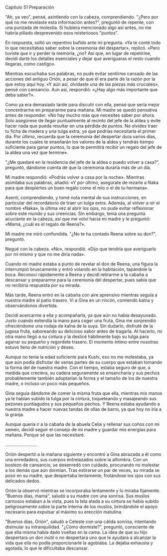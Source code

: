 
Capítulo 51 Preparación

"Ah, ya veo", pensé, asintiendo con la cabeza, comprendiendo. "¿Pero por qué no me revelaste esta información antes?", preguntó de repente, con una punzada de molestia. Si hubiera mencionado algo así antes, no me habría pillado desprevenido esos misteriosos "puntos".

En respuesta, soltó un repentino bufido ante mi pregunta. «Ya te conté todo lo que necesitabas saber sobre la ceremonia del despertar», replicó. «Pero tuviste que ir y perder la memoria, ¿no? Así que, en lugar de repetirme, decidí darte los detalles esenciales y dejar que averiguaras el resto cuando llegaras, como castigo».

Mientras escuchaba sus palabras, no pude evitar sentirme cansado de las acciones del antiguo Orión, a pesar de que él era parte de la razón por la que estoy aquí hoy. «Y aún así, olvidaste una de las piezas más cruciales», pensé con cansancio. Aun así, respondió: «¿Hay algo más importante que deba saber?».

Como ya era demasiado tarde para discutir con ella, pensé que sería mejor concentrarme en prepararme para mañana. Mi madre se quedó pensativa antes de responder: «No hay mucho más que necesites saber por ahora. Solo asegúrese de llegar puntualmente al recinto del jefe de la aldea y evite hacer nada que pueda resultar en una pérdida de puntos. No olvides traer tu ficha de madera y una tulga extra, ya que podrías necesitarla el primer día. Por último, recuerda que la ceremonia del despertar dura varios días, durante los cuales te enseñarán los valores de la aldea y tendrás tiempo suficiente para ganar puntos, lo que te permitirá recibir un regalo del jefe de la aldea una vez que termine».

"¿Me quedaré en la residencia del jefe de la aldea o puedo volver a casa?", preguntó, dándome cuenta de que la ceremonia duraría más de un día.

Mi madre respondió: «Podrás volver a casa por la noche». Mientras asimilaba sus palabras, añadió: «Y por último, asegúrate de rezarle a Naka para que despiertes un buen regalo como el mío o el de tu hermana».

Asentí, comprendiendo, y tomé nota mental de sus instrucciones, en particular del recordatorio de traer un tulga extra. Además, al volver a oír el nombre «Naka», la última vez al abrir los ojos, no pude evitar reflexionar sobre este mundo y sus creencias. Sin embargo, tenía una pregunta acuciante en la cabeza, así que me volví hacia mi madre y le preguntó: «Mamá, ¿cuál es el regalo de Reena?».

Mi madre me miró confundida. "¿No te ha contado Reena sobre su don?", preguntó.

Negué con la cabeza. «No», respondió. «Dijo que tendría que averiguarlo por mí mismo y que no me diría nada».

Cuando mi madre estaba a punto de revelar el don de Reena, una figura la interrumpió bruscamente y entró volando en la habitación, tapándole la boca. Reconocí rápidamente a Reena y decidí retirarme a la cabaña a descansar y prepararme para la ceremonia del despertar, pues sabía que no recibiría respuesta por su mirada.

Más tarde, Reena entró en la cabaña con aire aprensivo mientras seguía a nuestra madre al patio trasero. Vi a Gina en un rincón, comiendo kalna y observándonos divertida.

Decidí acercarme a ella y acompañarla, ya que aún no había desayunado. Justo cuando extendía la mano para coger una fruta, Gina me sorprendió ofreciéndome una rodaja de kalna de la suya. Sin dudarlo, disfruté de la jugosa fruta, saboreando su delicioso sabor antes de tragarla. Al hacerlo, mi otra mano llegó a su cintura y la deslicé hábilmente bajo su tulga para agarrar su pequeño y regordete trasero. El momento íntimo entre nosotras estuvo lleno de nutrición y deseo.

Aunque no tenía la edad suficiente para Kushi, eso no me molestaba, ya que aún podía disfrutar de varias partes de su cuerpo que estaban tomando la forma del de nuestra madre. Con el tiempo, estaba seguro de que, a medida que creciera, su cadera seguramente se ensancharía y sus pechos probablemente también adoptarían la forma y el tamaño de los de nuestra madre, o incluso un poco más pequeños.

Gina seguía dándome de comer la misma fruta que ella, mientras mis manos ya le habían subido la tulga por la cintura, toqueteando y masajeando sus pezones puntiagudos y sus pequeños pechos. Y Reena estaba ayudando a nuestra madre a hacer nuevas tandas de ollas de barro, ya que hoy no iría a la granja.

Aunque quería ir a la cabaña de la abuela Celia y rellenar sus coños con mi semen, decidí seguir el consejo de mi madre y guardar mis energías para mañana. Porque sé que las necesitaré.

…......................

Orión despertó a la mañana siguiente y encontró a Gina abrazada a él como una enredadera, sus cuerpos entrelazados sobre la alfombra. Con un bostezo de cansancio, se desenredó con cuidado, procurando no molestar a los demás que aún dormían. Tras estirarse un par de veces, su mirada se posó en su madre, que despertaba lentamente, frotándose los ojos con sus delicados dedos.

Orión la observó mientras se incorporaba lentamente y lo miraba fijamente. "Buenos días, mamá", saludó a su madre con una sonrisa. Sus muslos carnosos estaban a la vista, pues la tela atada a su cintura se había subido peligrosamente sobre la parte interna de los muslos, brindándole el apoyo necesario para expulsar al máximo su erección matutina.

"Buenos días, Orión", saludó a Celeste con una cálida sonrisa, intentando disimular su intranquilidad. "¿Cómo dormiste?", preguntó, consciente de que ella misma había dado vueltas en la cama. La idea de que su hijo despertara un don inútil o no despertara uno que le ayudara a alcanzar la vida que ella no podía proporcionarle la agobiaba. La dejaba exhausta y agotada, lo que le dificultaba descansar.